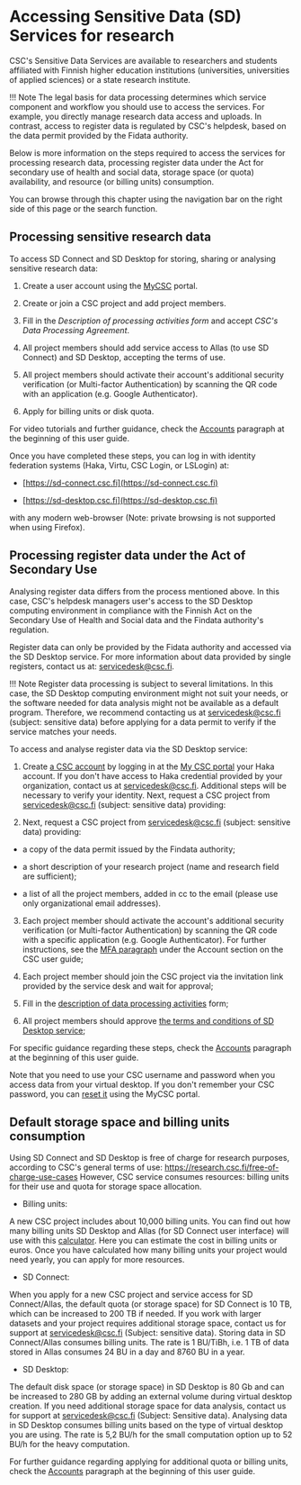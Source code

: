# Accessing Sensitive Data (SD) Services for research
  
CSC's Sensitive Data Services are available to researchers and students affiliated with Finnish higher education institutions (universities, universities of applied sciences) or a state research institute. 

!!! Note
    The legal basis for data processing determines which service component and workflow you should use to access the services. For example, you directly manage research data access and uploads. In contrast, access to register data is regulated by CSC's helpdesk, based on the data permit provided by the Fidata authority. 

Below is more information on the steps required to access the services for processing research data, processing register data under the Act for secondary use of health and social data, storage space (or quota) availability, and resource (or billing units) consumption.

You can browse through this chapter using the navigation bar on the right side of this page or the search function.
 
  
  

## Processing sensitive research data
 	 
  
To access SD Connect and SD Desktop for storing, sharing or analysing sensitive research data:

1. Create a user account using the [MyCSC](https://my.csc.fi) portal.  

2. Create or join a CSC project and add project members.

3. Fill in the _Description of processing activities form_ and accept _CSC's Data Processing Agreement_.


4. All project members should add service access to Allas (to use SD Connect) and SD Desktop, accepting the terms of use. 


5. All project members should activate their account's additional security verification (or Multi-factor Authentication) by scanning the QR code with an application (e.g. Google Authenticator).


6. Apply for billing units or disk quota.


For video tutorials and further guidance, check the [Accounts](../../accounts/index.md) paragraph at the beginning of this user guide.

Once you have completed these steps, you can log in with identity federation systems (Haka, Virtu, CSC Login, or LSLogin) at:

* [https://sd-connect.csc.fi](https://sd-connect.csc.fi) 	 
  
 * [https://sd-desktop.csc.fi](https://sd-desktop.csc.fi)	 
  

with any modern web-browser (Note: private browsing is not supported when using Firefox).


## Processing register data under the Act of Secondary Use

Analysing register data differs from the process mentioned above. In this case, CSC's helpdesk managers user's access to the SD Desktop computing environment in compliance with the Finnish Act on the Secondary Use of Health and Social data and the Findata authority's regulation.

Register data can only be provided by the Fidata authority and accessed via the SD Desktop service. For more information about data provided by single registers, contact us at: servicedesk@csc.fi.


!!! Note
    Register data processing is subject to several limitations. In this case, the SD Desktop computing environment might not suit your needs, or the software needed for data analysis might not be available as a default program. Therefore, we recommend contacting us at servicedesk@csc.fi (subject: sensitive data) before applying for a data permit to verify if the service matches your needs. 

To access and analyse register data via the SD Desktop service:

 1. Create [a CSC account](../../accounts/how-to-create-new-user-account.md) by logging in at the [My CSC portal](https://my.csc.fi) your Haka account. If you don't have access to Haka credential provided by your organization, contact us at servicedesk@csc.fi. Additional steps will be necessary to verify your identity.
Next, request a CSC project from servicedesk@csc.fi (subject: sensitive data) providing: 

2. Next, request a CSC project from servicedesk@csc.fi (subject: sensitive data) providing: 

* a copy of the data permit issued by the Findata authority;

* a short description of your research project (name and research field are sufficient);
 
* a list of all the project members, added in cc to the email (please use only organizational email addresses).
  
 	 
3. Each project member should activate the account's additional security verification (or Multi-factor Authentication) by scanning the QR code with a specific application (e.g. Google Authenticator). For further instructions, see the [MFA paragraph](../../accounts/mfa.md) under the Account section on the CSC user guide;


4. Each project member should join the CSC project via the invitation link provided by the service desk and wait for approval;
  
 	
5. Fill in the [description of data processing activities](../../accounts/when-your-project-handles-personal-data.md) form;	 
  
 	 
6. All project members should approve [the terms and conditions of SD Desktop service](../../accounts/how-to-add-service-access-for-project.md#member);	 
  
 	 
For specific guidance regarding these steps, check the [Accounts](../../accounts/index.md) paragraph at the beginning of this user guide.	 
  
Note that you need to use your CSC username and password when you access data from your virtual desktop. If you don't remember your CSC password, you can [reset it](../../accounts/how-to-change-password.md) using the MyCSC portal.
  
 	 
## Default storage space and billing units consumption

Using SD Connect and SD Desktop is free of charge for research purposes, according to CSC's general terms of use: https://research.csc.fi/free-of-charge-use-cases However, CSC service consumes resources: billing units for their use and quota for storage space allocation. 

* Billing units:

A new CSC project includes about 10,000 billing units. You can find out how many billing units SD Desktop and Allas (for SD Connect user interface) will use with this [calculator](https://research.csc.fi/pricing). Here you can estimate the cost in billing units or euros. Once you have calculated how many billing units your project would need yearly, you can apply for more resources.


* SD Connect:

When you apply for a new CSC project and service access for SD Connect/Allas, the default quota (or storage space) for SD Connect is 10 TB, which can be increased to 200 TB if needed. If you work with larger datasets and your project requires additional storage space, contact us for support at servicedesk@csc.fi (Subject: sensitive data). Storing data in SD Connect/Allas consumes billing units. The rate is 1 BU/TiBh, i.e. 1 TB of data stored in Allas consumes 24 BU in a day and 8760 BU in a year.

* SD Desktop:

The default disk space (or storage space) in SD Desktop is 80 Gb and can be increased to 280 GB by adding an external volume during virtual desktop creation. If you need additional storage space for data analysis, contact us for support at servicedesk@csc.fi (Subject: Sensitive data). 
Analysing data in SD Desktop consumes billing units based on the type of virtual desktop you are using. The rate is 5,2 BU/h for the small computation option up to 52 BU/h for the heavy computation.

For further guidance regarding applying for additional quota or billing units, check the [Accounts](../../accounts/index.md) paragraph at the beginning of this user guide.  
